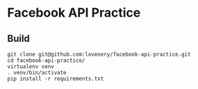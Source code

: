 # Facebook API Practice

## Build

```
git clone git@github.com:lovenery/facebook-api-practice.git
cd facebook-api-practice/
virtualenv venv
. venv/bin/activate
pip install -r requirements.txt
```

